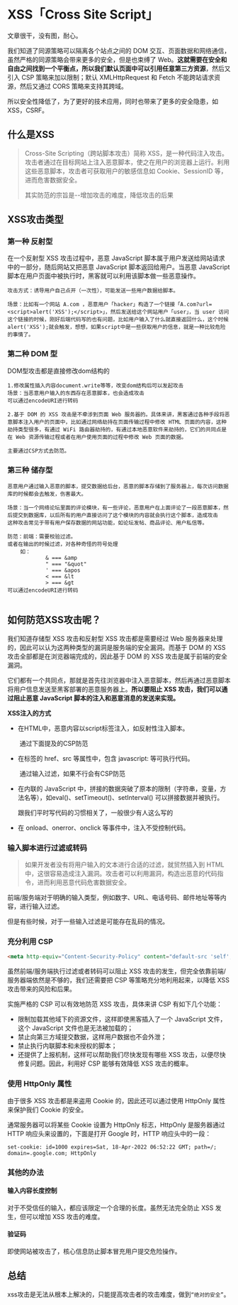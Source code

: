 # XSS「Cross Site Script」

文章很干，没有图，耐心。

我们知道了同源策略可以隔离各个站点之间的 DOM 交互、页面数据和网络通信，虽然严格的同源策略会带来更多的安全，但是也束缚了 Web。**这就需要在安全和自由之间找到一个平衡点，所以我们默认页面中可以引用任意第三方资源**，然后又引入 CSP 策略来加以限制；默认 XMLHttpRequest 和 Fetch 不能跨站请求资源，然后又通过 CORS 策略来支持其跨域。

所以安全性降低了，为了更好的技术应用，同时也带来了更多的安全隐患，如XSS，CSRF。

## 什么是XSS

> Cross-Site Scripting（跨站脚本攻击）简称 XSS，是一种代码注入攻击。攻击者通过在目标网站上注入恶意脚本，使之在用户的浏览器上运行。利用这些恶意脚本，攻击者可获取用户的敏感信息如 Cookie、SessionID 等，进而危害数据安全。
>
> 其实防范的宗旨是--增加攻击的难度，降低攻击的后果



## XSS攻击类型

### 第一种 反射型

在一个反射型 XSS 攻击过程中，恶意 JavaScript 脚本属于用户发送给网站请求中的一部分，随后网站又把恶意 JavaScript 脚本返回给用户。当恶意 JavaScript 脚本在用户页面中被执行时，黑客就可以利用该脚本做一些恶意操作。

```
攻击方式：诱导用户自己点开（一次性），可能发送一些用户数据给脚本。

场景：比如有一个网站 A.com ，恶意用户「hacker」构造了一个链接「A.com?url=<script>alert('XSS');</script>」，然后发送给这个网站用户「user」，当 user 访问这个链接的时候，刚好后端代码写的也有问题，比如用户输入了什么就直接返回什么，这个时候alert('XSS');就会触发，想想，如果script中是一些获取用户的信息，就是一种比较危险的事情了。
```



### 第二种 DOM 型

DOM型攻击都是直接修改dom结构的

```
1.修改属性插入内容document.write等等，改变dom结构后可以发起攻击 
场景：当恶意用户输入的东西存在恶意脚本，也会造成攻击
可以通过encodeURI进行转码

2.基于 DOM 的 XSS 攻击是不牵涉到页面 Web 服务器的。具体来讲，黑客通过各种手段将恶意脚本注入用户的页面中，比如通过网络劫持在页面传输过程中修改 HTML 页面的内容，这种劫持类型很多，有通过 WiFi 路由器劫持的，有通过本地恶意软件来劫持的，它们的共同点是在 Web 资源传输过程或者在用户使用页面的过程中修改 Web 页面的数据。

主要通过CSP方式去防范。
```



### 第三种 储存型

```
恶意用户通过输入恶意的脚本，提交数据给后台，恶意的脚本存储到了服务器上，每次访问数据库的时候都会去触发，伤害最大。

场景：当一个网络论坛里面的评论模块，有一些评论，恶意用户在上面评论了一段恶意脚本，然后提交到数据库，以后所有的用户直接访问了这个模块的内容就会执行这个脚本，造成攻击
这种攻击常见于带有用户保存数据的网站功能，如论坛发帖、商品评论、用户私信等。

防范：前端：需要校验过滤。
或者在输出的时候过滤，对各种奇怪的符号处理
	如：
			& === &amp 
			" === "&quot"
			' === &apos
			< === &lt
			> === &gt
可以通过encodeURI进行转码


```



## 如何防范XSS攻击呢？

我们知道存储型 XSS 攻击和反射型 XSS 攻击都是需要经过 Web 服务器来处理的，因此可以认为这两种类型的漏洞是服务端的安全漏洞。而基于 DOM 的 XSS 攻击全部都是在浏览器端完成的，因此基于 DOM 的 XSS 攻击是属于前端的安全漏洞。

它们都有一个共同点，那就是首先往浏览器中注入恶意脚本，然后再通过恶意脚本将用户信息发送至黑客部署的恶意服务器上。**所以要阻止 XSS 攻击，我们可以通过阻止恶意 JavaScript 脚本的注入和恶意消息的发送来实现。**

**XSS注入的方式**

- 在HTML中，恶意内容以script标签注入，如反射性注入脚本。

  ​	通过下面提及的CSP防范

- 在标签的 href、src 等属性中，包含 javascript: 等可执行代码。

  ​	通过输入过滤，如果不行会有CSP防范

- 在内联的 JavaScript 中，拼接的数据突破了原本的限制（字符串，变量，方法名等），如eval()、setTimeout()、setInterval() 可以拼接数据并被执行。

  跟我们平时写代码的习惯相关了，一般很少有人这么写的

- 在 onload、onerror、onclick 等事件中，注入不受控制代码。



### 输入脚本进行过滤或转码

> 如果开发者没有将用户输入的文本进行合适的过滤，就贸然插入到 HTML 中，这很容易造成注入漏洞。攻击者可以利用漏洞，构造出恶意的代码指令，进而利用恶意代码危害数据安全。

前端/服务端对于明确的输入类型，例如数字、URL、电话号码、邮件地址等等内容，进行输入过滤。

但是有些时候，对于一些输入过滤是可能存在乱码的情况。



### 充分利用 CSP

```html
<meta http-equiv="Content-Security-Policy" content="default-src 'self'; img-src https://*; child-src 'none';">

```

虽然前端/服务端执行过滤或者转码可以阻止 XSS 攻击的发生，但完全依靠前端/服务器端依然是不够的，我们还需要把 CSP 等策略充分地利用起来，以降低 XSS 攻击带来的风险和后果。

实施严格的 CSP 可以有效地防范 XSS 攻击，具体来讲 CSP 有如下几个功能：

- 限制加载其他域下的资源文件，这样即使黑客插入了一个 JavaScript 文件，这个 JavaScript 文件也是无法被加载的；
- 禁止向第三方域提交数据，这样用户数据也不会外泄；
- 禁止执行内联脚本和未授权的脚本；
- 还提供了上报机制，这样可以帮助我们尽快发现有哪些 XSS 攻击，以便尽快修复问题。因此，利用好 CSP 能够有效降低 XSS 攻击的概率。



### 使用 HttpOnly 属性

由于很多 XSS 攻击都是来盗用 Cookie 的，因此还可以通过使用 HttpOnly 属性来保护我们 Cookie 的安全。

通常服务器可以将某些 Cookie 设置为 HttpOnly 标志，HttpOnly 是服务器通过 HTTP 响应头来设置的，下面是打开 Google 时，HTTP 响应头中的一段：

```
set-cookie: id=1000 expires=Sat, 18-Apr-2022 06:52:22 GMT; path=/; domain=.google.com; HttpOnly
```

### 其他的办法

#### 输入内容长度控制

对于不受信任的输入，都应该限定一个合理的长度。虽然无法完全防止 XSS 发生，但可以增加 XSS 攻击的难度。

#### 验证码

即使网站被攻击了，核心信息防止脚本冒充用户提交危险操作。



## 总结

xss攻击是无法从根本上解决的，只能提高攻击者的攻击难度，做到`“绝对的安全”`。



